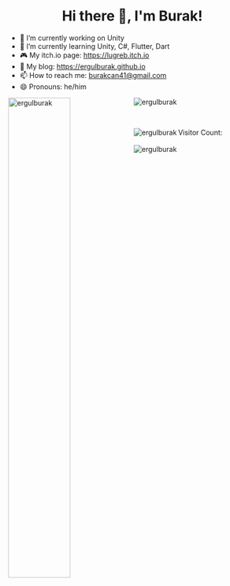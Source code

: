 <h1 align="center">Hi there 👋, I'm Burak!</h1>

- 🔭 I’m currently working on Unity
- 🌱 I’m currently learning Unity, C#, Flutter, Dart
- :video_game: My itch.io page: https://lugreb.itch.io
- 💬 My blog: https://ergulburak.github.io
- 📫 How to reach me: burakcan41@gmail.com
- 😄 Pronouns: he/him

 <p>
   <img align="left" src="https://github-readme-stats.vercel.app/api?username=ergulburak&show_icons=true&theme=github_dark&hide=prs" alt="ergulburak" width="50%"/>
    &nbsp; &nbsp; &nbsp; &nbsp;
   <img align="left" src="https://github-readme-stats.vercel.app/api/top-langs/?username=ergulburak&layout=compact&theme=github_dark" alt="ergulburak"/>
 </p>
<br>
 <p>
   <img align="left" src="https://spotify-recently-played-readme.vercel.app/api?user=11164240191&count=1" alt="ergulburak" width="%50"/>
   Visitor Count:<br><br>
   <img align="center" src="https://profile-counter.glitch.me/ergulburak/count.svg" alt="ergulburak" width="%50"/>
 </p>

